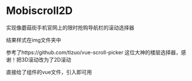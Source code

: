 # Mobiscroll2D
实现像蘑菇街手机官网上的限时抢购导航栏的滚动选择器

结果样式在img文件夹中

参考了https://github.com/tlzuo/vue-scroll-picker 这位大神的楼层选择器，感谢！把3D滚动改为了2D滚动

直接给了组件的vue文件，引入即可用

